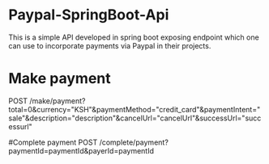 # Paypal-SpringBoot-Api
This is a simple API developed in spring boot exposing endpoint which one can use to incorporate payments via Paypal in their projects. 

# Make payment
POST /make/payment?total=0&currency="KSH"&paymentMethod="credit_card"&paymentIntent="sale"&description="description"&cancelUrl="cancelUrl"&successUrl="successurl"

#Complete payment
POST /complete/payment?paymentId=paymentId&payerId=paymentId

